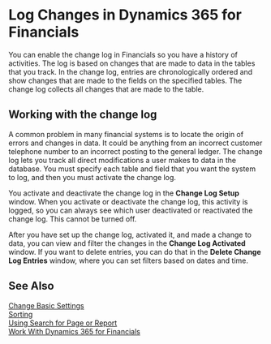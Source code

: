 <properties
	pageTitle="Log Changes in Dynamics 365 for Financials | Financials"
    description="Log changes made by users."
	services="project-madeira"
	documentationCenter=""
	authors="edupont04"/>
<tags
    ms.service="project-madeira"
    ms.topic="get-started-article"
    ms.devlang="na"
    ms.tgt_pltfrm="na"
    ms.workload="na"
    ms.date="09/08/2016"
    ms.author="edupont04" />

# Log Changes in Dynamics 365 for Financials
You can enable the change log in Financials so you have a history of activities. The log is based on changes that are made to data in the tables that you track. In the change log, entries are chronologically ordered and show changes that are made to the fields on the specified tables. The change log collects all changes that are made to the table.  

## Working with the change log
A common problem in many financial systems is to locate the origin of errors and changes in data. It could be anything from an incorrect customer telephone number to an incorrect posting to the general ledger. The change log lets you track all direct modifications a user makes to data in the database. You must specify each table and field that you want the system to log, and then you must activate the change log.  

You activate and deactivate the change log in the **Change Log Setup** window. When you activate or deactivate the change log, this activity is logged, so you can always see which user deactivated or reactivated the change log. This cannot be turned off.  

<!-- In the **Change Log Setup** window, on the Actions tab, you specify which tables you want to track changes for. Financials also tracks a number of system tables.-->

After you have set up the change log, activated it, and made a change to data, you can view and filter the changes in the **Change Log Activated** window. If you want to delete entries, you can do that in the **Delete Change Log Entries** window, where you can set filters based on dates and time.  

## See Also
[Change Basic Settings](ui-change-basic-settings.md)  
[Sorting](ui-sorting.md)  
[Using Search for Page or Report](ui-search.md)  
[Work With Dynamics 365 for Financials](ui-work-product.md)  
